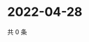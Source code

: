 # 2022-04-28

共 0 条

<!-- BEGIN WEIBO -->
<!-- 最后更新时间 Thu Apr 28 2022 03:13:14 GMT+0800 (China Standard Time) -->

<!-- END WEIBO -->
